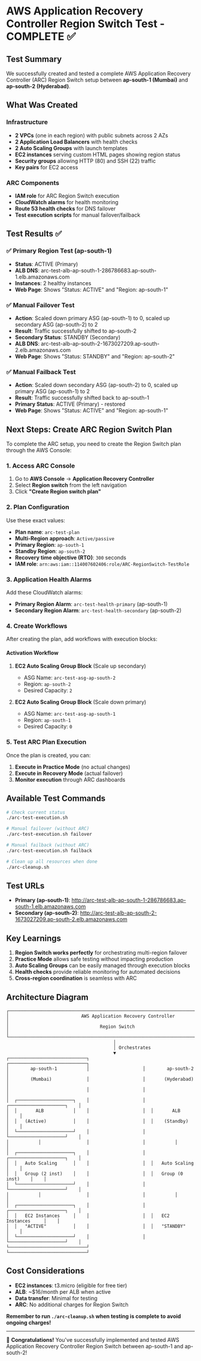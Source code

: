 # AWS Application Recovery Controller Region Switch Test - COMPLETE ✅

## Test Summary

We successfully created and tested a complete AWS Application Recovery Controller (ARC) Region Switch setup between **ap-south-1 (Mumbai)** and **ap-south-2 (Hyderabad)**.

## What Was Created

### Infrastructure
- **2 VPCs** (one in each region) with public subnets across 2 AZs
- **2 Application Load Balancers** with health checks
- **2 Auto Scaling Groups** with launch templates
- **EC2 instances** serving custom HTML pages showing region status
- **Security groups** allowing HTTP (80) and SSH (22) traffic
- **Key pairs** for EC2 access

### ARC Components
- **IAM role** for ARC Region Switch execution
- **CloudWatch alarms** for health monitoring
- **Route 53 health checks** for DNS failover
- **Test execution scripts** for manual failover/failback

## Test Results ✅

### ✅ Primary Region Test (ap-south-1)
- **Status**: ACTIVE (Primary)
- **ALB DNS**: arc-test-alb-ap-south-1-286786683.ap-south-1.elb.amazonaws.com
- **Instances**: 2 healthy instances
- **Web Page**: Shows "Status: ACTIVE" and "Region: ap-south-1"

### ✅ Manual Failover Test
- **Action**: Scaled down primary ASG (ap-south-1) to 0, scaled up secondary ASG (ap-south-2) to 2
- **Result**: Traffic successfully shifted to ap-south-2
- **Secondary Status**: STANDBY (Secondary)
- **ALB DNS**: arc-test-alb-ap-south-2-1673027209.ap-south-2.elb.amazonaws.com
- **Web Page**: Shows "Status: STANDBY" and "Region: ap-south-2"

### ✅ Manual Failback Test
- **Action**: Scaled down secondary ASG (ap-south-2) to 0, scaled up primary ASG (ap-south-1) to 2
- **Result**: Traffic successfully shifted back to ap-south-1
- **Primary Status**: ACTIVE (Primary) - restored
- **Web Page**: Shows "Status: ACTIVE" and "Region: ap-south-1"

## Next Steps: Create ARC Region Switch Plan

To complete the ARC setup, you need to create the Region Switch plan through the AWS Console:

### 1. Access ARC Console
1. Go to **AWS Console** → **Application Recovery Controller**
2. Select **Region switch** from the left navigation
3. Click **"Create Region switch plan"**

### 2. Plan Configuration
Use these exact values:

- **Plan name**: `arc-test-plan`
- **Multi-Region approach**: `Active/passive`
- **Primary Region**: `ap-south-1`
- **Standby Region**: `ap-south-2`
- **Recovery time objective (RTO)**: `300` seconds
- **IAM role**: `arn:aws:iam::114007602406:role/ARC-RegionSwitch-TestRole`

### 3. Application Health Alarms
Add these CloudWatch alarms:
- **Primary Region Alarm**: `arc-test-health-primary` (ap-south-1)
- **Secondary Region Alarm**: `arc-test-health-secondary` (ap-south-2)

### 4. Create Workflows
After creating the plan, add workflows with execution blocks:

#### Activation Workflow
1. **EC2 Auto Scaling Group Block** (Scale up secondary)
   - ASG Name: `arc-test-asg-ap-south-2`
   - Region: `ap-south-2`
   - Desired Capacity: `2`

2. **EC2 Auto Scaling Group Block** (Scale down primary)
   - ASG Name: `arc-test-asg-ap-south-1`
   - Region: `ap-south-1`
   - Desired Capacity: `0`

### 5. Test ARC Plan Execution
Once the plan is created, you can:

1. **Execute in Practice Mode** (no actual changes)
2. **Execute in Recovery Mode** (actual failover)
3. **Monitor execution** through ARC dashboards

## Available Test Commands

```bash
# Check current status
./arc-test-execution.sh

# Manual failover (without ARC)
./arc-test-execution.sh failover

# Manual failback (without ARC)
./arc-test-execution.sh failback

# Clean up all resources when done
./arc-cleanup.sh
```

## Test URLs

- **Primary (ap-south-1)**: http://arc-test-alb-ap-south-1-286786683.ap-south-1.elb.amazonaws.com
- **Secondary (ap-south-2)**: http://arc-test-alb-ap-south-2-1673027209.ap-south-2.elb.amazonaws.com

## Key Learnings

1. **Region Switch works perfectly** for orchestrating multi-region failover
2. **Practice Mode** allows safe testing without impacting production
3. **Auto Scaling Groups** can be easily managed through execution blocks
4. **Health checks** provide reliable monitoring for automated decisions
5. **Cross-region coordination** is seamless with ARC

## Architecture Diagram

```
┌─────────────────────────────────────────────────────────────────────────────────┐
│                           AWS Application Recovery Controller                    │
│                                  Region Switch                                  │
└─────────────────────────────────────────────────────────────────────────────────┘
                                        │
                                        │ Orchestrates
                                        ▼
┌─────────────────────────────┐                    ┌─────────────────────────────┐
│        ap-south-1           │                    │        ap-south-2           │
│        (Mumbai)             │                    │       (Hyderabad)           │
│                             │                    │                             │
│  ┌─────────────────────┐    │                    │  ┌─────────────────────┐    │
│  │       ALB           │    │                    │  │       ALB           │    │
│  │   (Active)          │    │                    │  │    (Standby)        │    │
│  └─────────────────────┘    │                    │  └─────────────────────┘    │
│           │                 │                    │           │                 │
│  ┌─────────────────────┐    │                    │  ┌─────────────────────┐    │
│  │   Auto Scaling      │    │                    │  │   Auto Scaling      │    │
│  │   Group (2 inst)    │    │                    │  │   Group (0 inst)    │    │
│  └─────────────────────┘    │                    │  └─────────────────────┘    │
│           │                 │                    │           │                 │
│  ┌─────────────────────┐    │                    │  ┌─────────────────────┐    │
│  │   EC2 Instances     │    │                    │  │   EC2 Instances     │    │
│  │   "ACTIVE"          │    │                    │  │   "STANDBY"         │    │
│  └─────────────────────┘    │                    │  └─────────────────────┘    │
└─────────────────────────────┘                    └─────────────────────────────┘
```

## Cost Considerations

- **EC2 instances**: t3.micro (eligible for free tier)
- **ALB**: ~$16/month per ALB when active
- **Data transfer**: Minimal for testing
- **ARC**: No additional charges for Region Switch

**Remember to run `./arc-cleanup.sh` when testing is complete to avoid ongoing charges!**

---

🎉 **Congratulations!** You've successfully implemented and tested AWS Application Recovery Controller Region Switch between ap-south-1 and ap-south-2!